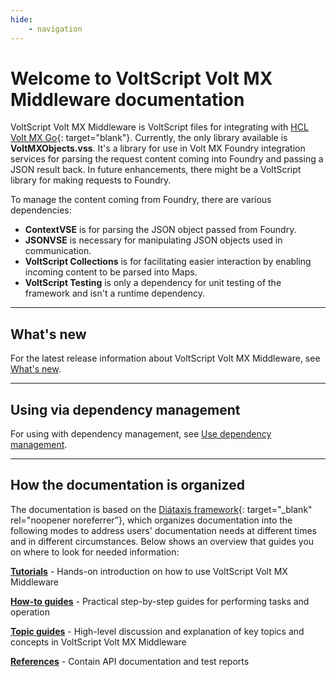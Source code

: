 ```yaml
---
hide:
    - navigation
---
```

# Welcome to VoltScript Volt MX Middleware documentation

VoltScript Volt MX Middleware is VoltScript files for integrating with [HCL Volt MX Go](https://opensource.hcltechsw.com/voltmxgo-documentation/index.html){: target="blank"}. Currently, the only library available is **VoltMXObjects.vss**. It's a library for use in Volt MX Foundry integration services for parsing the request content coming into Foundry and passing a JSON result back. In future enhancements, there might be a VoltScript library for making requests to Foundry.

<!--Currently, the only library available is **VoltMXObjects.vss**, a library for use in Volt MX Foundry integration services, for parsing the request content coming into Foundry and passing a JSON result back. However, it is anticipated that future enhancements may include a VoltScript library for making requests to Foundry.-->

To manage the content coming from Foundry, there are various dependencies:

- **ContextVSE** is for parsing the JSON object passed from Foundry.
- **JSONVSE** is necessary for manipulating JSON objects used in communication.
- **VoltScript Collections** is for facilitating easier interaction by enabling incoming content to be parsed into Maps.
- **VoltScript Testing** is only a dependency for unit testing of the framework and isn't a runtime dependency.

---

## What's new

For the latest release information about VoltScript Volt MX Middleware, see [What's new](references/whatsnew.md).

---

## Using via dependency management

For using with dependency management, see [Use dependency management](howto/archipelago.md).

---

## How the documentation is organized

The documentation is based on the [Diátaxis framework](https://diataxis.fr/){: target="_blank" rel="noopener noreferrer”}, which organizes documentation into the following modes to address users' documentation needs at different times and in different circumstances. Below shows an overview that guides you on where to look for needed information:

**[Tutorials](tutorials/index.md)** - Hands-on introduction on how to use VoltScript Volt MX Middleware

**[How-to guides](howto/index.md)** - Practical step-by-step guides for performing tasks and operation

**[Topic guides](topicguides/index.md)** - High-level discussion and explanation of key topics and concepts in VoltScript Volt MX Middleware

**[References](references/index.md)** - Contain API documentation and test reports

